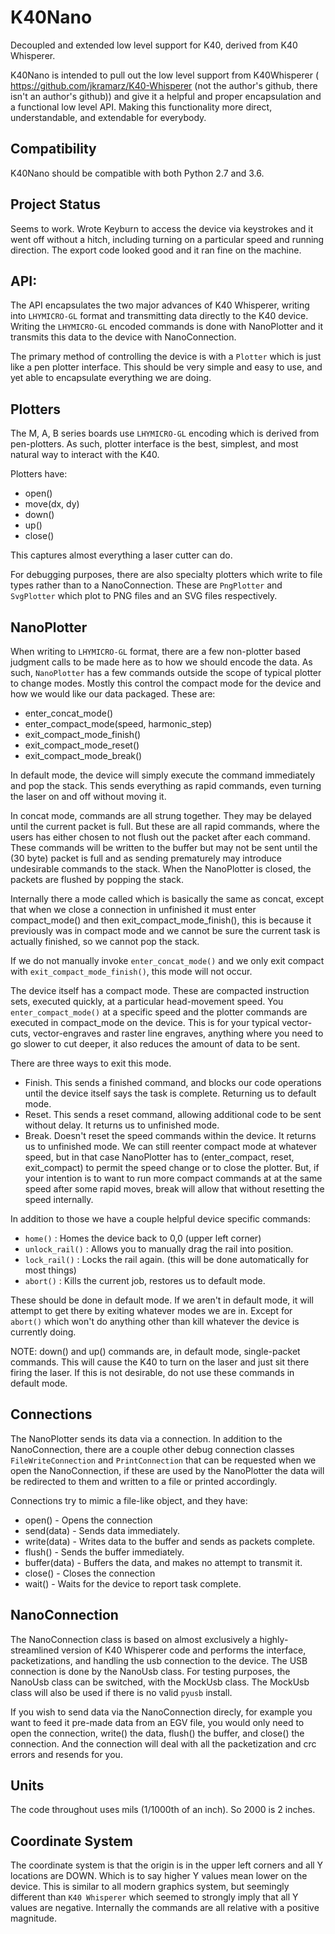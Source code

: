 # K40Nano
Decoupled and extended low level support for K40, derived from K40 Whisperer.

K40Nano is intended to pull out the low level support from K40Whisperer ( https://github.com/jkramarz/K40-Whisperer (not the author's github, there isn't an author's github)) and give it a helpful and proper encapsulation and a functional low level API. Making this functionality more direct, understandable, and extendable for everybody.


Compatibility
---
K40Nano should be compatible with both Python 2.7 and 3.6.


Project Status
---

Seems to work. Wrote Keyburn to access the device via keystrokes and it went off without a hitch, including turning on a particular speed and running direction. The export code looked good and it ran fine on the machine.

API:
---

The API encapsulates the two major advances of K40 Whisperer, writing into `LHYMICRO-GL` format and transmitting data directly to the K40 device. Writing the `LHYMICRO-GL` encoded commands is done with NanoPlotter and it transmits this data to the device with NanoConnection.

The primary method of controlling the device is with a `Plotter` which is just like a pen plotter interface. This should be very simple and easy to use, and yet able to encapsulate everything we are doing.

Plotters
---

The M, A, B series boards use `LHYMICRO-GL` encoding which is derived from pen-plotters. As such, plotter interface is the best, simplest, and most natural way to interact with the K40.
 
Plotters have:
* open()
* move(dx, dy)
* down()
* up()
* close()

This captures almost everything a laser cutter can do.

For debugging purposes, there are also specialty plotters which write to file types rather than to a NanoConnection. These are `PngPlotter` and `SvgPlotter` which plot to PNG files and an SVG files respectively.


NanoPlotter
---

When writing to `LHYMICRO-GL` format, there are a few non-plotter based judgment calls to be made here as to how we should encode the data. As such, `NanoPlotter` has a few commands outside the scope of typical plotter to change modes. Mostly this control the compact mode for the device and how we would like our data packaged. These are:

* enter_concat_mode()
* enter_compact_mode(speed, harmonic_step)
* exit_compact_mode_finish()
* exit_compact_mode_reset()
* exit_compact_mode_break()

In default mode, the device will simply execute the command immediately and pop the stack. This sends everything as rapid commands, even turning the laser on and off without moving it.

In concat mode, commands are all strung together. They may be delayed until the current packet is full. But these are all rapid commands, where the users has either chosen to not flush out the packet after each command. These commands will be written to the buffer but may not be sent until the (30 byte) packet is full and as sending prematurely may introduce undesirable commands to the stack. When the NanoPlotter is closed, the packets are flushed by popping the stack.

Internally there a mode called which is basically the same as concat, except that when we close a connection in unfinished it must enter compact_mode() and then exit_compact_mode_finish(), this is because it previously was in compact mode and we cannot be sure the current task is actually finished, so we cannot pop the stack.

If we do not manually invoke `enter_concat_mode()` and we only exit compact with `exit_compact_mode_finish()`, this mode will not occur.

The device itself has a compact mode. These are compacted instruction sets, executed quickly, at a particular head-movement speed. You `enter_compact_mode()` at a specific speed and the plotter commands are executed in compact_mode on the device. This is for your typical vector-cuts, vector-engraves and raster line engraves, anything where you need to go slower to cut deeper, it also reduces the amount of data to be sent.

There are three ways to exit this mode.
* Finish. This sends a finished command, and blocks our code operations until the device itself says the task is complete. Returning us to default mode.
* Reset. This sends a reset command, allowing additional code to be sent without delay. It returns us to unfinished mode.
* Break. Doesn't reset the speed commands within the device. It returns us to unfinished mode. We can still reenter compact mode at whatever speed, but in that case NanoPlotter has to (enter_compact, reset, exit_compact) to permit the speed change or to close the plotter. But, if your intention is to want to run more compact commands at at the same speed after some rapid moves, break will allow that without resetting the speed internally.

In addition to those we have a couple helpful device specific commands:
* `home()` : Homes the device back to 0,0 (upper left corner)
* `unlock_rail()` : Allows you to manually drag the rail into position.
* `lock_rail()` : Locks the rail again. (this will be done automatically for most things)
* `abort()` : Kills the current job, restores us to default mode.

These should be done in default mode. If we aren't in default mode, it will attempt to get there by exiting whatever modes we are in. Except for `abort()` which won't do anything other than kill whatever the device is currently doing.

NOTE: down() and up() commands are, in default mode, single-packet commands. This will cause the K40 to turn on the laser and just sit there firing the laser. If this is not desirable, do not use these commands in default mode.

Connections
---
The NanoPlotter sends its data via a connection. In addition to the NanoConnection, there are a couple other debug connection classes `FileWriteConnection` and `PrintConnection` that can be requested when we open the NanoConnection, if these are used by the NanoPlotter the data will be redirected to them and written to a file or printed accordingly.

Connections try to mimic a file-like object, and they have:

* open() - Opens the connection
* send(data) - Sends data immediately.
* write(data) - Writes data to the buffer and sends as packets complete.
* flush() - Sends the buffer immediately.
* buffer(data) - Buffers the data, and makes no attempt to transmit it.
* close() - Closes the connection
* wait() - Waits for the device to report task complete.


NanoConnection
---
The NanoConnection class is based on almost exclusively a highly-streamlined version of K40 Whisperer code and performs the interface, packetizations, and handling the usb connection to the device. The USB connection is done by the NanoUsb class. For testing purposes, the NanoUsb class can be switched, with the MockUsb class. The MockUsb class will also be used if there is no valid `pyusb` install.

If you wish to send data via the NanoConnection direcly, for example you want to feed it pre-made data from an EGV file, you would only need to open the connection, write() the data, flush() the buffer, and close() the connection.  And the connection will deal with all the packetization and crc errors and resends for you.


Units
---
The code throughout uses mils (1/1000th of an inch). So 2000 is 2 inches. 


Coordinate System
---
The coordinate system is that the origin is in the upper left corners and all Y locations are DOWN. Which is to say higher Y values mean lower on the device. This is similar to all modern graphics system, but seemingly different than `K40 Whisperer` which seemed to strongly imply that all Y values are negative. Internally the commands are all relative with a positive magnitude.


